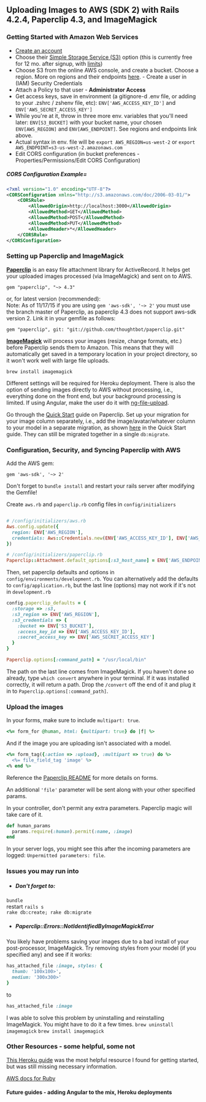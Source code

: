 ## Uploading Images to AWS (SDK 2) with Rails 4.2.4, Paperclip 4.3, and ImageMagick

### Getting Started with Amazon Web Services

 - [Create an account](https://aws.amazon.com)
 - Choose their [Simple Storage Service (S3)](aws.amazon.com/s3) option (this is currently free for 12 mo. after signup, with [limits](https://aws.amazon.com/free/))
 - Choose S3 from the online AWS console, and create a bucket. Choose a region. More on regions and their endpoints [here](http://docs.aws.amazon.com/general/latest/gr/rande.html#s3_region).  - Create a user in (IAM) Security Credentials
  - Attach a Policy to that user - __Administrator Access__
 - Get access keys, save in environment (a gitignore-d .env file, or adding to your .zshrc / zshenv file, etc):
  `ENV['AWS_ACCESS_KEY_ID']` and `ENV['AWS_SECRET_ACCESS_KEY']`
 - While you're at it, throw in three more env. variables that you'll need later: `ENV[S3_BUCKET]` with your bucket name, your chosen `ENV[AWS_REGION]` and `ENV[AWS_ENDPOINT]`. See regions and endpoints link above.
  - Actual syntax in env. file will be `export AWS_REGION=us-west-2` or `export AWS_ENDPOINT=s3-us-west-2.amazonaws.com`
 - Edit CORS configuration (in bucket preferences - Properties/Permissions/Edit CORS Configuration)

##### CORS Configuration Example=
``` xml
<?xml version="1.0" encoding="UTF-8"?>
<CORSConfiguration xmlns="http://s3.amazonaws.com/doc/2006-03-01/">
    <CORSRule>
        <AllowedOrigin>http://localhost:3000</AllowedOrigin>
        <AllowedMethod>GET</AllowedMethod>
        <AllowedMethod>POST</AllowedMethod>
        <AllowedMethod>PUT</AllowedMethod>
        <AllowedHeader>*</AllowedHeader>
    </CORSRule>
</CORSConfiguration>
```

### Setting up Paperclip and ImageMagick

**[Paperclip](https://github.com/thoughtbot/paperclip)** is an easy file attachment library for ActiveRecord. It helps get your uploaded images processed (via ImageMagick) and sent on to AWS.

`gem "paperclip", "~> 4.3"`

or, for latest version (recommended):
<br/>
Note: As of 11/17/15  if you are using
``
gem 'aws-sdk', '~> 2'
``
you must use the branch master of Paperclip, as paperclip 4.3 does not support aws-sdk version 2. Link it in your gemfile as follows:

`gem "paperclip", git: "git://github.com/thoughtbot/paperclip.git"`

**[ImageMagick](http://git.imagemagick.org/repos/ImageMagick)** will process your images (resize, change formats, etc.) before Paperclip sends them to Amazon. This means that they will automatically get saved in a temporary location in your project directory, so it won't work well with large file uploads.

``
brew install imagemagick
``

Different settings will be required for Heroku deployment. There is also the option of sending images directly to AWS without processing, i.e., everything done on the front end, but your background processing is limited. If using Angular, make the user do it with [ng-file-upload](https://github.com/danialfarid/ng-file-upload).

Go through the [Quick Start](https://github.com/thoughtbot/paperclip#quick-start) guide on Paperclip. Set up your migration for your image column separately, i.e., add the image/avatar/whatever column to your model in a separate migration, as shown [here](https://github.com/thoughtbot/paperclip#migrations) in the Quick Start guide. They can still be migrated together in a single `db:migrate`.

### Configuration, Security, and Syncing Paperclip with AWS

Add the AWS gem:

``
gem 'aws-sdk', '~> 2'
``

Don't forget to `bundle install` and restart your rails server after modifying the Gemfile!

Create `aws.rb` and `paperclip.rb` config files in `config/initializers`

``` ruby

# /config/initializers/aws.rb
Aws.config.update({
  region: ENV['AWS_REGION'],
  credentials: Aws::Credentials.new(ENV['AWS_ACCESS_KEY_ID'], ENV['AWS_SECRET_ACCESS_KEY']),
})
```

``` ruby
# /config/initializers/paperclip.rb
Paperclip::Attachment.default_options[:s3_host_name] = ENV['AWS_ENDPOINT']
```

Then, set paperclip defaults and options in `config/environments/development.rb`. You can alternatively add the defaults to `config/application.rb`, but the last line (options) may not work if it's not in `development.rb`

``` ruby
config.paperclip_defaults = {
  :storage => :s3,
  :s3_region => ENV['AWS_REGION'],
  :s3_credentials => {
    :bucket => ENV['S3_BUCKET'],
    :access_key_id => ENV['AWS_ACCESS_KEY_ID'],
    :secret_access_key => ENV['AWS_SECRET_ACCESS_KEY']
  }
}

Paperclip.options[:command_path] = "/usr/local/bin"
```

The path on the last line comes from ImageMagick. If you haven't done so already, type `which convert` anywhere in your terminal. If it was installed correctly, it will return a path. Drop the `/convert` off the end of it and plug it in to `Paperclip.options[:command_path]`.

### Upload the images

In your forms, make sure to include `multipart: true`.

``` ruby
<%= form_for @human, html: {multipart: true} do |f| %>
```

And if the image you are uploading isn't associated with a model.

``` ruby
<%= form_tag({:action => :upload}, :multipart => true) do %>
  <%= file_field_tag 'image' %>
<% end %>
```

Reference the [Paperclip README](https://github.com/thoughtbot/paperclip#edit-and-new-views) for more details on forms.

An additional `'file'` parameter will be sent along with your other specified params.

In your controller, don't permit any extra parameters. Paperclip magic will take care of it.

``` ruby
def human_params
  params.require(:human).permit(:name, :image)
end
```

In your server logs, you might see this after the incoming parameters are logged: `Unpermitted parameters: file`.



### Issues you may run into

 - ##### Don't forget to:

 `bundle` <br/>
 restart `rails s` <br/>
 `rake db:create; rake db:migrate`



 - ##### Paperclip::Errors::NotIdentifiedByImageMagickError
You likely have problems saving your images due to a bad install of your post-processor, ImageMagick.
Try removing styles from your model (if you specified any) and see if it works:
``` ruby
has_attached_file :image, styles: {
  thumb: '100x100>',
  medium: '300x300>'
}
```
to
``` ruby
has_attached_file :image
```
I was able to solve this problem by uninstalling and reinstalling ImageMagick. You might have to do it a few times.
`brew uninstall imagemagick`
`brew install imagemagick`

### Other Resources - some helpful, some not

[This Heroku guide](https://devcenter.heroku.com/articles/paperclip-s3) was the most helpful resource I found for getting started, but was still missing necessary information.

[AWS docs for Ruby](http://docs.aws.amazon.com/sdkforruby/api/index.html)

#### Future guides - adding Angular to the mix, Heroku deployments
